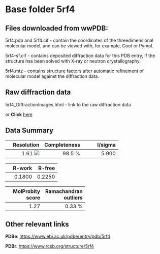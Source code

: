 # Base folder 5rf4

## Files downloaded from wwPDB:

5rf4.pdb and 5rf4.cif - contain the coordinates of the threedimensional molecular model, and can be viewed with, for example, Coot or Pymol.

5rf4-sf.cif - contains deposited diffraction data for this PDB entry, if the structure has been solved with X-ray or neutron crystallography.

5rf4.mtz - contains structure factors after automatic refinement of molecular model against the diffraction data.

## Raw diffraction data

5rf4_DiffractionImages.html - link to the raw diffraction data 

or **Click** [here](https://zenodo.org/record/3731178) 

## Data Summary
|   | Resolution | Completeness| I/sigma |
|---|-------------:|----------------:|--------------:|
|   |1.61 <img src="https://latex.codecogs.com/svg.latex?{\mbox{\normalfont\AA}}"/>|98.5  %|<img width=50/>5.900|

|   | **R-work**| **R-free**   
|---|-------------:|----------------:|           
||0.1800|0.2250|

|   |**MolProbity<br>score**| **Ramachandran<br>outliers** 
|---|-------------:|----------------:|
||1.27|0.33 %|

## Other relevant links 
**PDBe**:  https://www.ebi.ac.uk/pdbe/entry/pdb/5rf4
 
**PDBr**: https://www.rcsb.org/structure/5rf4 


